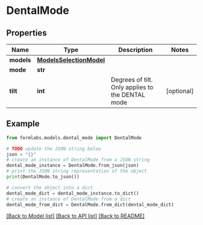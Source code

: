 # DentalMode


## Properties

Name | Type | Description | Notes
------------ | ------------- | ------------- | -------------
**models** | [**ModelsSelectionModel**](ModelsSelectionModel.md) |  | 
**mode** | **str** |  | 
**tilt** | **int** | Degrees of tilt. Only applies to the DENTAL mode | [optional] 

## Example

```python
from formlabs.models.dental_mode import DentalMode

# TODO update the JSON string below
json = "{}"
# create an instance of DentalMode from a JSON string
dental_mode_instance = DentalMode.from_json(json)
# print the JSON string representation of the object
print(DentalMode.to_json())

# convert the object into a dict
dental_mode_dict = dental_mode_instance.to_dict()
# create an instance of DentalMode from a dict
dental_mode_from_dict = DentalMode.from_dict(dental_mode_dict)
```
[[Back to Model list]](../README.md#documentation-for-models) [[Back to API list]](../README.md#documentation-for-api-endpoints) [[Back to README]](../README.md)


